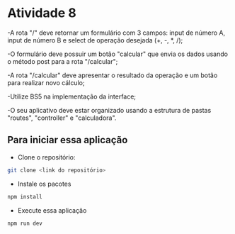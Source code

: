 # Atividade 8

-A rota "/" deve retornar um formulário com 3 campos: input de número A, input de número B e select de operação desejada (+, -, *, /);

-O formulário deve possuir um botão "calcular" que envia os dados usando o método post para a rota "/calcular";

-A rota "/calcular" deve apresentar o resultado da operação e um botão para realizar novo cálculo;

-Utilize BS5 na implementação da interface;

-O seu aplicativo deve estar organizado usando a estrutura de pastas "routes", "controller" e "calculadora".

## Para iniciar essa aplicação

- Clone o repositório:
```bash
git clone <link do repositório>
```
- Instale os pacotes
```bash
npm install
```
- Execute essa aplicação
```bash
npm run dev
```
